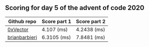 ## Scoring for day 5 of the advent of code 2020
| Github repo | Score part 1 | Score part 2 |
| ------------- | ------------- | ------------- |
| [0xVector](https://github.com/0xVector/AdventOfCode2020) | 4.107 (ms) | 4.2438 (ms) |
| [brianbarbieri](https://github.com/brianbarbieri/adventofcode2020) | 6.3105 (ms) | 7.8481 (ms) |
